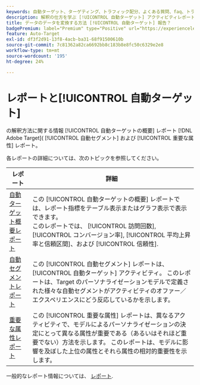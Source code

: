```yaml
---
keywords: 自動ターゲット、ターゲティング、トラフィック配分、よくある質問、faq、トラブルシューティング、トラブルシューティング、レポート、自動ターゲット概要レポート、概要レポート、自動セグメント、重要な属性
description: 解釈の仕方を学ぶ [!UICONTROL 自動ターゲット] アクティビティレポート [!DNL Target].
title: データのデータを変換する方法 [!UICONTROL 自動ターゲット] 報告？
badgePremium: label="Premium" type="Positive" url="https://experienceleague.adobe.com/docs/target/using/introduction/intro.html?lang=en#premium newtab=true" tooltip="See what's included in Target Premium."
feature: Auto-Target
exl-id: df3f2d91-13f8-4acb-ba31-68f91500610b
source-git-commit: 7c81362a82ca6692bb8c183b8e8fc50c6329e2e8
workflow-type: tm+mt
source-wordcount: '195'
ht-degree: 24%

---
```


# レポートと[!UICONTROL 自動ターゲット]

の解釈方法に関する情報 [!UICONTROL 自動ターゲットの概要] レポート [!DNL Adobe Target]( [!UICONTROL 自動セグメント] および [!UICONTROL 重要な属性] レポート。

各レポートの詳細については、次のトピックを参照してください。

| レポート | 詳細 |
| --- | --- |
| [自動ターゲット概要レポート](/help/main/c-reports/personalization-reports/auto-target-summary-report.md) | この [!UICONTROL 自動ターゲットの概要] レポートでは、レポート指標をテーブル表示またはグラフ表示で表示できます。<br>このレポートでは、 [!UICONTROL 訪問回数], [!UICONTROL コンバージョン率], [!UICONTROL 平均上昇率と信頼区間]、および [!UICONTROL 信頼性]. |
| [自動セグメントレポート](/help/main/c-reports/c-personalization-insights-reports/automated-segments-report.md) | この [!UICONTROL 自動セグメント] レポートは、 [!UICONTROL 自動ターゲット] アクティビティ。 このレポートは、Target のパーソナライゼーションモデルで定義された様々な自動セグメントがアクティビティのオファー／エクスペリエンスにどう反応しているかを示します。 |
| [重要な属性レポート](/help/main/c-reports/c-personalization-insights-reports/important-attributes-report.md) | この [!UICONTROL 重要な属性] レポートは、異なるアクティビティで、モデルによるパーソナライゼーションの決定にとって異なる属性が重要である（あるいはそれほど重要でない）方法を示します。 このレポートは、モデルに影響を及ぼした上位の属性とそれら属性の相対的重要性を示します。 |

一般的なレポート情報については、 [レポート](/help/main/c-reports/reports.md).
